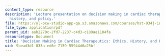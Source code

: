 ```yaml
---
content_type: resource
description: 'Lecture presentation on decision making in cardiac therapeutics: ethics,
  history, and policy.'
file: https://ol-ocw-studio-app-qa.s3.amazonaws.com/courses/hst-934j-introduction-to-global-medicine-bioscience-technologies-disparities-strategies-spring-2010/9bead3d1833aed6e715955944d6a25bf_MITHST_934JS10_lecture2.pdf
file_type: application/pdf
parent_uid: aab2279c-2fd7-2237-c4d3-c109ae1104fa
resourcetype: Document
title: 'Decision Making in Cardiac Therapeutics: Ethics, History, and Policy'
uid: 9bead3d1-833a-ed6e-7159-55944d6a25bf
---
```

